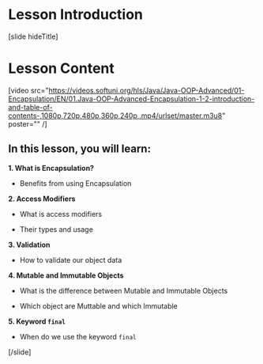 # Lesson Introduction

[slide hideTitle]

# Lesson Content

[video src="https://videos.softuni.org/hls/Java/Java-OOP-Advanced/01-Encapsulation/EN/01.Java-OOP-Advanced-Encapsulation-1-2-introduction-and-table-of-contents-,1080p,720p,480p,360p,240p,.mp4/urlset/master.m3u8" poster="" /]

## In this lesson, you will learn:

**1. What is Encapsulation?** 

- Benefits from using Encapsulation

**2. Access Modifiers**

- What is access modifiers

- Their types and usage

**3. Validation**

- How to validate our object data

**4. Mutable and Immutable Objects**

- What is the difference between Mutable and Immutable Objects

- Which object are Muttable and which Immutable

**5. Keyword `final`**

- When do we use the keyword `final`
    
[/slide]
